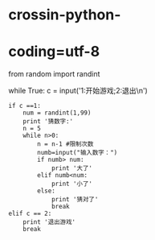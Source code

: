 # crossin-python-
# coding=utf-8
from random import randint

while True:
    c = input('1:开始游戏;2:退出\n')

    if c ==1:
        num = randint(1,99)
        print '猜数字:'
        n = 5
        while n>0:
            n = n-1 #限制次数
            numb=input("输入数字：")
            if numb> num:
                print '大了'
            elif numb<num:
                print '小了'
            else:
                print '猜对了'
                break
    elif c == 2:
        print '退出游戏'
        break
